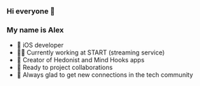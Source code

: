 ### Hi everyone 👋
### My name is Alex
- 🍎 iOS developer
- 🧑‍💻 Currently working at START (streaming service)
- 📲 Creator of Hedonist and Mind Hooks apps
- 🤝 Ready to project collaborations
- 🎉 Always glad to get new connections in the tech community
